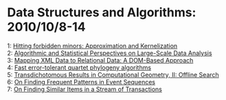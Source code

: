 # Data Structures and Algorithms: 2010/10/8-14  
1: [Hitting forbidden minors: Approximation and Kernelization](https://doi.org/10.48550/arXiv.1010.1365)  
2: [Algorithmic and Statistical Perspectives on Large-Scale Data Analysis](https://doi.org/10.48550/arXiv.1010.1609)  
3: [Mapping XML Data to Relational Data: A DOM-Based Approach](https://doi.org/10.48550/arXiv.1010.1746)  
4: [Fast error-tolerant quartet phylogeny algorithms](https://doi.org/10.48550/arXiv.1010.1866)  
5: [Transdichotomous Results in Computational Geometry, II: Offline Search](https://doi.org/10.48550/arXiv.1010.1948)  
6: [On Finding Frequent Patterns in Event Sequences](https://doi.org/10.48550/arXiv.1010.2358)  
7: [On Finding Similar Items in a Stream of Transactions](https://doi.org/10.48550/arXiv.1010.2371)  